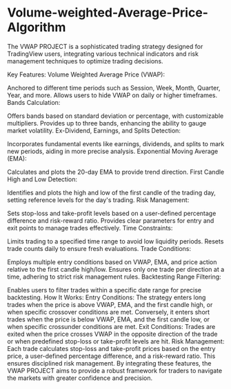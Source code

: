 # Volume-weighted-Average-Price-Algorithm

The VWAP PROJECT is a sophisticated trading strategy designed for TradingView users, integrating various technical indicators and risk management techniques to optimize trading decisions.

Key Features:
Volume Weighted Average Price (VWAP):

Anchored to different time periods such as Session, Week, Month, Quarter, Year, and more.
Allows users to hide VWAP on daily or higher timeframes.
Bands Calculation:

Offers bands based on standard deviation or percentage, with customizable multipliers.
Provides up to three bands, enhancing the ability to gauge market volatility.
Ex-Dividend, Earnings, and Splits Detection:

Incorporates fundamental events like earnings, dividends, and splits to mark new periods, aiding in more precise analysis.
Exponential Moving Average (EMA):

Calculates and plots the 20-day EMA to provide trend direction.
First Candle High and Low Detection:

Identifies and plots the high and low of the first candle of the trading day, setting reference levels for the day's trading.
Risk Management:

Sets stop-loss and take-profit levels based on a user-defined percentage difference and risk-reward ratio.
Provides clear parameters for entry and exit points to manage trades effectively.
Time Constraints:

Limits trading to a specified time range to avoid low liquidity periods.
Resets trade counts daily to ensure fresh evaluations.
Trade Conditions:

Employs multiple entry conditions based on VWAP, EMA, and price action relative to the first candle high/low.
Ensures only one trade per direction at a time, adhering to strict risk management rules.
Backtesting Range Filtering:

Enables users to filter trades within a specific date range for precise backtesting.
How It Works:
Entry Conditions: The strategy enters long trades when the price is above VWAP, EMA, and the first candle high, or when specific crossover conditions are met. Conversely, it enters short trades when the price is below VWAP, EMA, and the first candle low, or when specific crossunder conditions are met.
Exit Conditions: Trades are exited when the price crosses VWAP in the opposite direction of the trade or when predefined stop-loss or take-profit levels are hit.
Risk Management: Each trade calculates stop-loss and take-profit prices based on the entry price, a user-defined percentage difference, and a risk-reward ratio. This ensures disciplined risk management.
By integrating these features, the VWAP PROJECT aims to provide a robust framework for traders to navigate the markets with greater confidence and precision.
